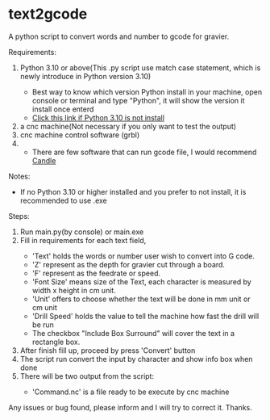 # text2gcode

A python script to convert words and number to gcode for gravier. 

Requirements:
  <ol>
  <li>Python 3.10 or above(This .py script use match case statement, which is newly introduce in Python version 3.10)</li>
  <ul>
  <li>Best way to know which version Python install in your machine, open console or terminal and type "Python", it will show the version it install once enterd</li>
  <li><a href="https://www.python.org/downloads/release/python-3100/"> Click this link if Python 3.10 is not install</a></li>
  </ul>
  <li>a cnc machine(Not necessary if you only want to test the output)</li>
  <li>cnc machine control software (grbl)<li>
  <ul>
    <li>There are few software that can run gcode file, I would recommend <a href="https://github.com/Denvi/Candle">Candle</a>
  </ul>
  </ol>
  
Notes: 
  <ul>
  <li>If no Python 3.10 or higher installed and you prefer to not install, it is recommended to use .exe </li>
  </ul>
  
  
Steps:
<ol>
<li>Run main.py(by console) or main.exe</li>
<li>Fill in requirements for each text field,</li>
  <ul>
  <li>'Text' holds the words or number user wish to convert into G code.</li>
  <li>'Z' represent as the depth for gravier cut through a board.</li>
  <li>'F' represent as the feedrate or speed.</li>
  <li>'Font Size' means size of the Text, each character is measured by width x height in cm unit.</li>
  <li>'Unit' offers to choose whether the text will be done in mm unit or cm unit</li>
  <li>'Drill Speed' holds the value to tell the machine how fast the drill will be run</li>
  <li>The checkbox "Include Box Surround" will cover the text in a rectangle box.</li>
  </ul>
<li>After finish fill up, proceed by press 'Convert' button</li>
<li>The script run convert the input by character and show info box when done</li>
<li>There will be two output from the script:</li>
  <ul>
  <li>'Command.nc' is a file ready to be execute by cnc machine</li>
  </ul>
</ol>
  
Any issues or bug found, please inform and I will try to correct it. 
Thanks. 
